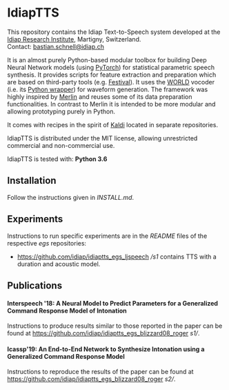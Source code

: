 # IdiapTTS
This repository contains the Idiap Text-to-Speech system developed at the [Idiap Research Institute](https://www.idiap.ch/en), Martigny, Switzerland.  
Contact: <bastian.schnell@idiap.ch>

It is an almost purely Python-based modular toolbox for building Deep Neural Network models (using [PyTorch](https://pytorch.org/)) for statistical parametric speech synthesis. It provides scripts for feature extraction and preparation which are based on third-party tools (e.g. [Festival](http://www.cstr.ed.ac.uk/projects/festival/)). It uses the [WORLD](https://github.com/mmorise/World) vocoder (i.e. its [Python wrapper](https://github.com/JeremyCCHsu/Python-Wrapper-for-World-Vocoder)) for waveform generation. The framework was highly inspired by [Merlin](https://github.com/CSTR-Edinburgh/merlin) and reuses some of its data preparation functionalities. In contrast to Merlin it is intended to be more modular and allowing prototyping purely in Python.

It comes with recipes in the spirit of [Kaldi](https://github.com/kaldi-asr/kaldi) located in separate repositories.

IdiapTTS is distributed under the MIT license, allowing unrestricted commercial and non-commercial use.

IdiapTTS is tested with: **Python 3.6**

## Installation
Follow the instructions given in *INSTALL.md*.

## Experiments  
Instructions to run specific experiments are in the *README* files of the respective *egs* repositories:

* https://github.com/idiap/idiaptts_egs_ljspeech */s1* contains TTS with a duration and acoustic model.

## Publications
#### Interspeech '18: A Neural Model to Predict Parameters for a Generalized Command Response Model of Intonation
Instructions to produce results similar to those reported in the paper can be found at https://github.com/idiap/idiaptts_egs_blizzard08_roger *s1/*.


#### Icassp'19: An End-to-End Network to Synthesize Intonation using a Generalized Command Response Model
Instructions to reproduce the results of the paper can be found at https://github.com/idiap/idiaptts_egs_blizzard08_roger *s2/*.